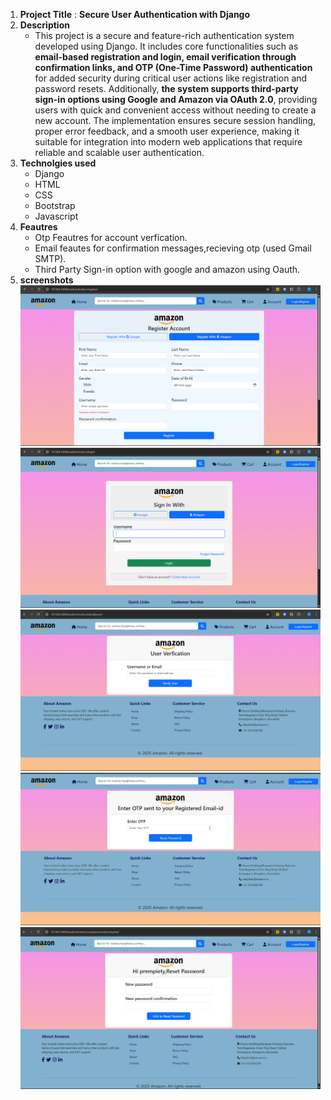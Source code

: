 1. **Project Title** : **Secure User Authentication with Django**
2. **Description**
    - This project is a secure and feature-rich authentication system developed using Django. It includes core functionalities such as **email-based registration and login, email verification through confirmation links, and OTP (One-Time Password) authentication** for added security during critical user actions like registration and password resets. Additionally, **the system supports third-party sign-in options using Google and Amazon via OAuth 2.0**, providing users with quick and convenient access without needing to create a new account. The implementation ensures secure session handling, proper error feedback, and a smooth user experience, making it suitable for integration into modern web applications that require reliable and scalable user authentication.
3. **Technolgies used**
    - Django
    - HTML
    - CSS
    - Bootstrap
    - Javascript
4. **Feautres**
    - Otp Feautres for account verfication.
    - Email feautes for confirmation messages,recieving otp (used Gmail SMTP).
    - Third Party Sign-in option with google and amazon using Oauth.
5. **screenshots**
    ![Signup-Page](screenshots/Registration.png)
    ![Siginin-Page](screenshots/Login.png)
    ![UserVerification-Page](screenshots/UserVerifcation.png)
    ![OtpConfirmation-Page](screenshots/Otp.png)
    ![PasswordReset-Page](screenshots/Password%20Reset.png)




